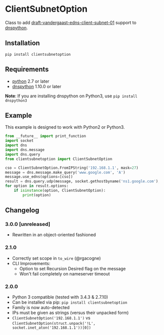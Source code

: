 # ClientSubnetOption

Class to add [draft-vandergaast-edns-client-subnet-01](http://tools.ietf.org/html/draft-vandergaast-edns-client-subnet-01) support to [dnspython](http://www.dnspython.org).

## Installation

`pip install clientsubnetoption`

## Requirements

* [python](http://www.python.org) 2.7 or later
* [dnspython](http://www.dnspython.org) 1.10.0 or later

**Note**: If you are installing dnspython on Python3, use `pip install dnspython3`

## Example

This example is designed to work with Python2 or Python3.

```python
from __future__ import print_function
import socket
import dns
import dns.message
import dns.query
from clientsubnetoption import ClientSubnetOption

cso = ClientSubnetOption.FromIPString('192.168.1.1', mask=27)
message = dns.message.make_query('www.google.com', 'A')
message.use_edns(options=[cso])
result = dns.query.udp(message, socket.gethostbyname('ns1.google.com'), timeout=5)
for option in result.options:
    if isinstance(option, ClientSubnetOption):
        print(option)
```

## Changelog

### 3.0.0 [unreleased]
 * Rewritten in an object-oriented fashioned

### 2.1.0
 * Correctly set scope in `to_wire` (@rgacogne)
 * CLI Improvements:
   * Option to set Recursion Desired flag on the message
   * Won't fail completely on nameserver timeout

### 2.0.0
 * Python 3 compatible (tested with 3.4.3 & 2.7.10)
 * Can be installed via pip: `pip install clientsubnetoption`
 * Family is now auto-detected
 * IPs must be given as strings (versus their unpacked form)
  * `ClientSubnetOption('192.168.1.1')` vs `ClientSubnetOption(struct.unpack('!L', socket.inet_aton('192.168.1.1'))[0])`
